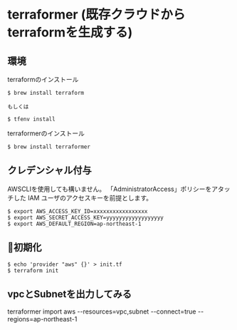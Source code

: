 # terraformer (既存クラウドからterraformを生成する)

## 環境

terraformのインストール

```
$ brew install terraform

もしくは

$ tfenv install
```

terraformerのインストール

```
$ brew install terraformer
```

## クレデンシャル付与

AWSCLIを使用しても構いません。
「AdministratorAccess」ポリシーをアタッチした IAM ユーザのアクセスキーを前提とします。

```
$ export AWS_ACCESS_KEY_ID=xxxxxxxxxxxxxxxxx
$ export AWS_SECRET_ACCESS_KEY=yyyyyyyyyyyyyyyyyy
$ export AWS_DEFAULT_REGION=ap-northeast-1
```

## 初期化

```
$ echo 'provider "aws" {}' > init.tf
$ terraform init
```

## vpcとSubnetを出力してみる
terraformer import aws --resources=vpc,subnet --connect=true --regions=ap-northeast-1
```